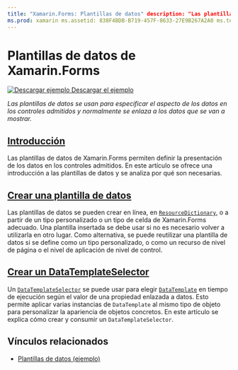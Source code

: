 ```yaml
---
title: "Xamarin.Forms: Plantillas de datos" description: "Las plantillas de datos se usan para especificar el aspecto de los datos en los controles admitidos y normalmente se enlaza a los datos que se van a mostrar."
ms.prod: xamarin ms.assetid: 838F4BDB-B719-457F-8633-27E9B267A2A0 ms.technology: xamarin-forms author: davidbritch ms.author: dabritch ms.date: 09/11/2017 no-loc: [Xamarin.Forms, Xamarin.Essentials]
---
```


# <a name="xamarinforms-data-templates"></a>Plantillas de datos de Xamarin.Forms

[![Descargar ejemplo](~/media/shared/download.png) Descargar el ejemplo](https://docs.microsoft.com/samples/xamarin/xamarin-forms-samples/templates-datatemplates)

_Las plantillas de datos se usan para especificar el aspecto de los datos en los controles admitidos y normalmente se enlaza a los datos que se van a mostrar._

## <a name="introduction"></a>[Introducción](introduction.md)

Las plantillas de datos de Xamarin.Forms permiten definir la presentación de los datos en los controles admitidos. En este artículo se ofrece una introducción a las plantillas de datos y se analiza por qué son necesarias.

## <a name="creating-a-datatemplate"></a>[Crear una plantilla de datos](creating.md)

Las plantillas de datos se pueden crear en línea, en [`ResourceDictionary`](xref:Xamarin.Forms.ResourceDictionary), o a partir de un tipo personalizado o un tipo de celda de Xamarin.Forms adecuado. Una plantilla insertada se debe usar si no es necesario volver a utilizarla en otro lugar. Como alternativa, se puede reutilizar una plantilla de datos si se define como un tipo personalizado, o como un recurso de nivel de página o el nivel de aplicación de nivel de control.

## <a name="creating-a-datatemplateselector"></a>[Crear un DataTemplateSelector](selector.md)

Un [`DataTemplateSelector`](xref:Xamarin.Forms.DataTemplateSelector) se puede usar para elegir [`DataTemplate`](xref:Xamarin.Forms.DataTemplate) en tiempo de ejecución según el valor de una propiedad enlazada a datos. Esto permite aplicar varias instancias de `DataTemplate` al mismo tipo de objeto para personalizar la apariencia de objetos concretos. En este artículo se explica cómo crear y consumir un `DataTemplateSelector`.

## <a name="related-links"></a>Vínculos relacionados

- [Plantillas de datos (ejemplo)](https://docs.microsoft.com/samples/xamarin/xamarin-forms-samples/templates-datatemplates)
